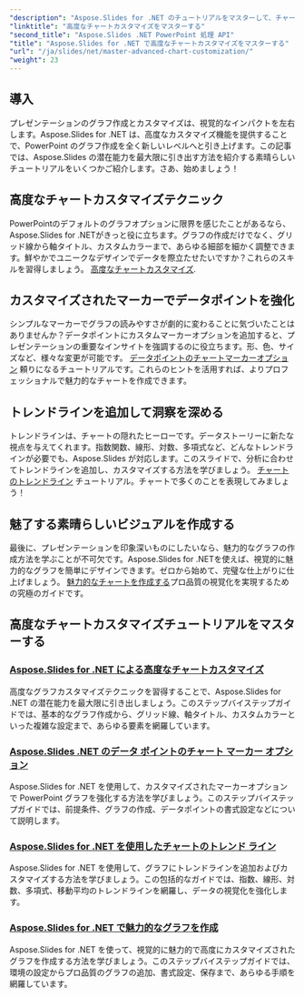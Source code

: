 ```yaml
---
"description": "Aspose.Slides for .NET のチュートリアルをマスターして、チャートの作成とカスタマイズを習得しましょう。トレンドライン、マーカー、そして魅力的なデータビジュアライゼーションのための高度なテクニックを習得しましょう。"
"linktitle": "高度なチャートカスタマイズをマスターする"
"second_title": "Aspose.Slides .NET PowerPoint 処理 API"
"title": "Aspose.Slides for .NET で高度なチャートカスタマイズをマスターする"
"url": "/ja/slides/net/master-advanced-chart-customization/"
"weight": 23
---
```


## 導入

プレゼンテーションのグラフ作成とカスタマイズは、視覚的なインパクトを左右します。Aspose.Slides for .NET は、高度なカスタマイズ機能を提供することで、PowerPoint のグラフ作成を全く新しいレベルへと引き上げます。この記事では、Aspose.Slides の潜在能力を最大限に引き出す方法を紹介する素晴らしいチュートリアルをいくつかご紹介します。さあ、始めましょう！

## 高度なチャートカスタマイズテクニック

PowerPointのデフォルトのグラフオプションに限界を感じたことがあるなら、Aspose.Slides for .NETがきっと役に立ちます。グラフの作成だけでなく、グリッド線から軸タイトル、カスタムカラーまで、あらゆる細部を細かく調整できます。鮮やかでユニークなデザインでデータを際立たせたいですか？これらのスキルを習得しましょう。 [高度なチャートカスタマイズ](./advanced-chart-customization/).

## カスタマイズされたマーカーでデータポイントを強化

シンプルなマーカーでグラフの読みやすさが劇的に変わることに気づいたことはありませんか？データポイントにカスタムマーカーオプションを追加すると、プレゼンテーションの重要なインサイトを強調するのに役立ちます。形、色、サイズなど、様々な変更が可能です。 [データポイントのチャートマーカーオプション](./chart-marker-options/) 頼りになるチュートリアルです。これらのヒントを活用すれば、よりプロフェッショナルで魅力的なチャートを作成できます。

## トレンドラインを追加して洞察を深める

トレンドラインは、チャートの隠れたヒーローです。データストーリーに新たな視点を与えてくれます。指数関数、線形、対数、多項式など、どんなトレンドラインが必要でも、Aspose.Slides が対応します。このスライドで、分析に合わせてトレンドラインを追加し、カスタマイズする方法を学びましょう。 [チャートのトレンドライン](./trend-lines-in-charts/) チュートリアル。チャートで多くのことを表現してみましょう！

## 魅了する素晴らしいビジュアルを作成する

最後に、プレゼンテーションを印象深いものにしたいなら、魅力的なグラフの作成方法を学ぶことが不可欠です。Aspose.Slides for .NETを使えば、視覚的に魅力的なグラフを簡単にデザインできます。ゼロから始めて、完璧な仕上がりに仕上げましょう。 [魅力的なチャートを作成する](./create-stunning-chart/)プロ品質の視覚化を実現するための究極のガイドです。

## 高度なチャートカスタマイズチュートリアルをマスターする
### [Aspose.Slides for .NET による高度なチャートカスタマイズ](./advanced-chart-customization/)
高度なグラフカスタマイズテクニックを習得することで、Aspose.Slides for .NET の潜在能力を最大限に引き出しましょう。このステップバイステップガイドでは、基本的なグラフ作成から、グリッド線、軸タイトル、カスタムカラーといった複雑な設定まで、あらゆる要素を網羅しています。
### [Aspose.Slides .NET のデータ ポイントのチャート マーカー オプション](./chart-marker-options/)
Aspose.Slides for .NET を使用して、カスタマイズされたマーカーオプションで PowerPoint グラフを強化する方法を学びましょう。このステップバイステップガイドでは、前提条件、グラフの作成、データポイントの書式設定などについて説明します。
### [Aspose.Slides for .NET を使用したチャートのトレンド ライン](./trend-lines-in-charts/)
Aspose.Slides for .NET を使用して、グラフにトレンドラインを追加およびカスタマイズする方法を学びましょう。この包括的なガイドでは、指数、線形、対数、多項式、移動平均のトレンドラインを網羅し、データの視覚化を強化します。
### [Aspose.Slides for .NET で魅力的なグラフを作成](./create-stunning-chart/)
Aspose.Slides for .NET を使って、視覚的に魅力的で高度にカスタマイズされたグラフを作成する方法を学びましょう。このステップバイステップガイドでは、環境の設定からプロ品質のグラフの追加、書式設定、保存まで、あらゆる手順を網羅しています。